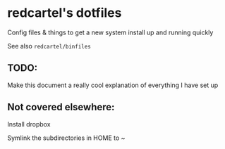 # redcartel's dotfiles

Config files & things to get a new system install up and running quickly

See also `redcartel/binfiles`

## TODO:

Make this document a really cool explanation of everything I have set up

## Not covered elsewhere:

Install dropbox

Symlink the subdirectories in HOME to ~
